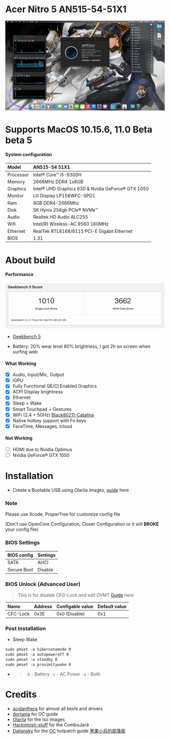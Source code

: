 # Acer Nitro 5 AN515-54-51X1

![](/Images/BigSur-Info.png)

# Supports MacOS 10.15.6, 11.0 Beta beta 5



#### System configuration

| Model     | AN515-54 51X1                                      |
| :-------- | :------------------------------------------------- |
| Processor | Intel® Core™ i5-9300H                              |
| Memory    | 2666MHz DDR4 1x8GB                                 |
| Graphics  | Intel® UHD Graphics 630 & Nvidia GeForce® GTX 1050 |
| Monitor   | LG Display LP156WFC-SPD1                           |
| Ram       | 8GB DDR4-2666Mhz                                   |
| Disk      | SK Hynix 256gb PCIe® NVMe™                         |
| Audio     | Realtek HD Audio ALC255                            |
| Wifi      | Intel(R) Wireless-AC 9560 160MHz                   |
| Ethernet  | RealTek RTL8168/8111 PCI-E Gigabit Ethernet        |
| BIOS      | 1.31                                               |


# About build

#### Performance

<p align="center">
  <img src="Images/geekbench5.png">
</p>

- [Geekbench 5](https://browser.geekbench.com/v5/cpu/3285570)

- Battery: 20% wear level 80% brightness, I got 2h on screen when surfing web

#### What Working

- [x] Audio, Input/Mic, Output
- [x] iGPU
- [x] Fully Functional QE/CI Enabled Graphics
- [x] ACPI Display brightness
- [x] Ethernet
- [x] Sleep + Wake
- [x] Smart Touchpad + Gestures
- [x] WiFi (2.4 + 5GHz) [Black80211-Catalina](https://github.com/usr-sse2/Black80211-Catalina)
- [x] Native hotkey support with Fn keys
- [x] FaceTime, Messages, Icloud

#### Not Working

- [ ] HDMI due to Nvidia Optimus
- [ ] Nvidia GeForce® GTX 1050

# Installation

- Create a Bootable USB using Olarila images, [guide](https://www.olarila.com/topic/5794-hackintosh-guide-install-macos-with-vanilla-olarila-image-step-by-step-install-and-post-install-windows-linux-or-mac/) here

### Note
Please use Xcode, ProperTree for customize config file

(Don't use OpenCore Configuration, Clover Configuration or it will **BROKE** your config file)

### BIOS Settings

| BIOS config | Settings |
| :---------- | :------- |
| SATA        | AHCI     |
| Secure Boot | Disable  |

### BIOS Unlock (Advanced User)

> This is for disable CFG-Lock and edit DVMT [Guide](https://github.com/Hoang63X/AN515-54-51X1-Hackintosh/blob/master/BIOS/README.md) here

| Name                          | Address  | Configable value | Default value |
| :---------------------------- | :------- | :--------------- | :------------ |
| CFC-Lock                      | 0x3E     | 0x0 (Disable)    | 0x1           |

### Post Installation
- Sleep Wake

```shell
sudo pmset -a hibernatemode 0
sudo pmset -a autopoweroff 0
sudo pmset -a standby 0
sudo pmset -a proximitywake 0
```
- > `-b` - Battery `-c` - AC Power `-a` - Both

# Credits

- [acidanthera](https://github.com/acidanthera) for almost all kexts and drivers
- [dortania](https://dortania.github.io/OpenCore-Install-Guide/) for OC guide
- [Olarila](https://www.olarila.com) for the iso images
- [Hackintosh-stuff](https://github.com/hackintosh-stuff/ComboJack) for the ComboJack
- [Daliansky](https://github.com/daliansky/) for the [OC](https://github.com/daliansky/OC-little/) hotpatch guide [黑果小兵的部落阁](https://blog.daliansky.net/)

